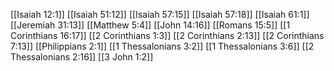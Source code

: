 [[Isaiah 12:1]]
[[Isaiah 51:12]]
[[Isaiah 57:15]]
[[Isaiah 57:18]]
[[Isaiah 61:1]]
[[Jeremiah 31:13]]
[[Matthew 5:4]]
[[John 14:16]]
[[Romans 15:5]]
[[1 Corinthians 16:17]]
[[2 Corinthians 1:3]]
[[2 Corinthians 2:13]]
[[2 Corinthians 7:13]]
[[Philippians 2:1]]
[[1 Thessalonians 3:2]]
[[1 Thessalonians 3:6]]
[[2 Thessalonians 2:16]]
[[3 John 1:2]]
